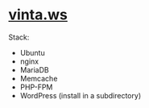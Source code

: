 # [vinta.ws](http://vinta.ws/)

Stack:

   * Ubuntu
   * nginx
   * MariaDB
   * Memcache
   * PHP-FPM
   * WordPress (install in a subdirectory)
